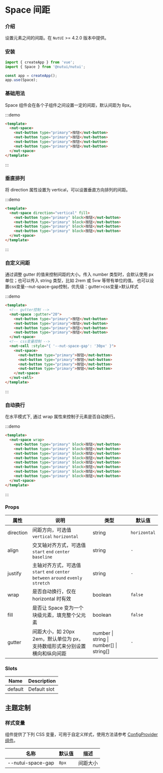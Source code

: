 # Space 间距

### 介绍

设置元素之间的间距。在 `NutUI` >= 4.2.0 版本中提供。

### 安装

```javascript
import { createApp } from 'vue';
import { Space } from '@nutui/nutui';

const app = createApp();
app.use(Space);
```

### 基础用法

Space 组件会在各个子组件之间设置一定的间距，默认间距为 8px。

:::demo

```html
<template>
  <nut-space>
    <nut-button type="primary">按钮</nut-button>
    <nut-button type="primary">按钮</nut-button>
    <nut-button type="primary">按钮</nut-button>
    <nut-button type="primary">按钮</nut-button>
  </nut-space>
</template>
```

:::

### 垂直排列

将 direction 属性设置为 vertical，可以设置垂直方向排列的间距。

:::demo

```html
<template>
  <nut-space direction="vertical" fill>
    <nut-button type="primary" block>按钮</nut-button>
    <nut-button type="primary" block>按钮</nut-button>
    <nut-button type="primary" block>按钮</nut-button>
    <nut-button type="primary" block>按钮</nut-button>
  </nut-space>
</template>
```

:::

### 自定义间距

通过调整 gutter 的值来控制间距的大小。传入 number 类型时，会默认使用 px 单位；也可以传入 string 类型，比如 2rem 或 5vw 等带有单位的值。
也可以设置css变量--nut-space-gap控制，优先级：gutter>css变量>默认样式

:::demo

```html
<template>
  <!-- gutter控制 -->
  <nut-space :gutter="20">
    <nut-button type="primary">按钮</nut-button>
    <nut-button type="primary">按钮</nut-button>
    <nut-button type="primary">按钮</nut-button>
    <nut-button type="primary">按钮</nut-button>
  </nut-space>
  <!-- css变量控制 -->
  <nut-cell :style="{ '--nut-space-gap': '30px' }">
    <nut-space>
      <nut-button type="primary">按钮</nut-button>
      <nut-button type="primary">按钮</nut-button>
      <nut-button type="primary">按钮</nut-button>
      <nut-button type="primary">按钮</nut-button>
    </nut-space>
  </nut-cell>
</template>
```

:::

### 自动换行

在水平模式下, 通过 wrap 属性来控制子元素是否自动换行。

:::demo

```html
<template>
  <nut-space wrap>
    <nut-button type="primary" block>按钮</nut-button>
    <nut-button type="primary" block>按钮</nut-button>
    <nut-button type="primary" block>按钮</nut-button>
    <nut-button type="primary" block>按钮</nut-button>
    <nut-button type="primary" block>按钮</nut-button>
    <nut-button type="primary" block>按钮</nut-button>
    <nut-button type="primary" block>按钮</nut-button>
    <nut-button type="primary" block>按钮</nut-button>
  </nut-space>
</template>
```

:::

### Props

| 属性      | 说明                                                                              | 类型                                     | 默认值       |
| --------- | --------------------------------------------------------------------------------- | ---------------------------------------- | ------------ |
| direction | 间距方向，可选值 `vertical` `horizontal`                                          | string                                   | `horizontal` |
| align     | 交叉轴对齐方式，可选值 `start` `end` `center` `baseline`                          | string                                   | `-`          |
| justify   | 主轴对齐方式，可选值 `start` `end` `center` `between` `around` `evenly` `stretch` | string                                   | `-`          |
| wrap      | 是否自动换行，仅在 horizontal 时有效                                              | boolean                                  | `false`      |
| fill      | 是否让 Space 变为一个块级元素，填充整个父元素                                     | boolean                                  | `false`      |
| gutter    | 间距大小，如 20px 2em，默认单位为 px，支持数组形式来分别设置横向和纵向间距        | number \| string \| number[] \| string[] | `-`          |

### Slots

| Name    | Description  |
| ------- | ------------ |
| default | Default slot |

## 主题定制

### 样式变量

组件提供了下列 CSS 变量，可用于自定义样式，使用方法请参考 [ConfigProvider 组件](#/zh-CN/component/configprovider)。

| 名称               | 默认值 | 描述     |
| ------------------ | ------ | -------- |
| \--nutui-space-gap | `8px`  | 间距大小 |
